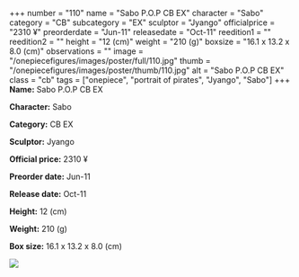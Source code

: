 +++
number = "110"
name = "Sabo P.O.P CB EX"
character = "Sabo"
category = "CB"
subcategory = "EX"
sculptor = "Jyango"
officialprice = "2310 ¥"
preorderdate = "Jun-11"
releasedate = "Oct-11"
reedition1 = ""
reedition2 = ""
height = "12 (cm)"
weight = "210 (g)"
boxsize = "16.1 x 13.2 x 8.0 (cm)"
observations = ""
image = "/onepiecefigures/images/poster/full/110.jpg"
thumb = "/onepiecefigures/images/poster/thumb/110.jpg"
alt = "Sabo P.O.P CB EX"
class = "cb"
tags = ["onepiece", "portrait of pirates", "Jyango", "Sabo"]
+++
**Name:** Sabo P.O.P CB EX

**Character:** Sabo

**Category:** CB  EX 

**Sculptor:** Jyango

**Official price:** 2310 ¥

**Preorder date:** Jun-11

**Release date:** Oct-11

**Height:** 12 (cm)

**Weight:** 210 (g)

**Box size:** 16.1 x 13.2 x 8.0 (cm)

<img src="/onepiecefigures/images/poster/thumb/110.jpg">